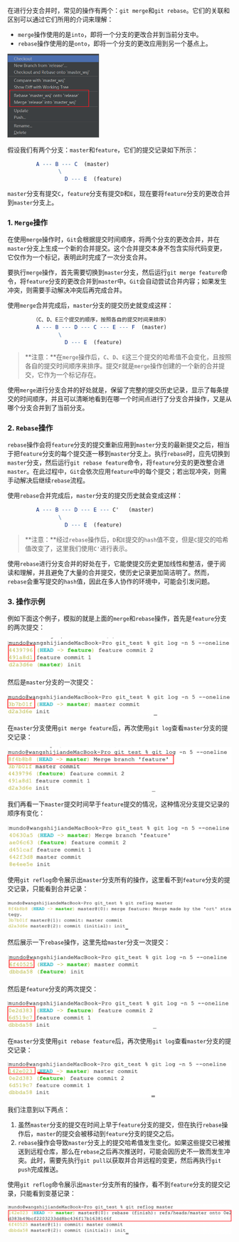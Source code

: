 在进行分支合并时，常见的操作有两个：`git merge`和`git rebase`。它们的关联和区别可以通过它们所用的介词来理解：

- `merge`操作使用的是`into`，即将一个分支的更改合并到当前分支中。
- `rebase`操作使用的是`onto`，即将一个分支的更改应用到另一个基点上。

<img src="image/image-20231214153843223.png" alt="image-20231214153843223" style="zoom:50%;" />

假设我们有两个分支：`master`和`feature`，它们的提交记录如下所示：

```mathematica
         A --- B --- C  (master)
              	\
                  D --- E  (feature)
```

`master`分支有提交`C`，`feature`分支有提交`D`和`E`，现在要将`feature`分支的更改合并到`master`分支上。

### 1. `Merge`操作

在使用`merge`操作时，`Git`会根据提交时间顺序，将两个分支的更改合并，并在`master`分支上生成一个新的合并提交。这个合并提交本身不包含实际代码变更，它仅作为一个标记，表明此时完成了一次分支合并。

要执行`merge`操作，首先需要切换到`master`分支，然后运行`git merge feature`命令，将`feature`分支的更改合并到`master`中。`Git`会自动尝试合并内容；如果发生冲突，则需要手动解决冲突后再完成合并。

使用`merge`合并完成后，`master`分支的提交历史就变成这样：

```mathematica
		（C、D、E三个提交的顺序，按照各自的提交时间来排序）
         A --- B --- D --- C --- E --- F  (master)
                \         
                  D --- E  (feature)
```

> **注意：**在`merge`操作后，`C`、`D`、`E`这三个提交的哈希值不会变化，且按照各自的提交时间顺序来排序。提交`F`就是`merge`操作创建的一个新的合并提交，它作为一个标记存在。

使用`merge`进行分支合并的好处就是，保留了完整的提交历史记录，显示了每条提交的时间顺序，并且可以清晰地看到在哪一个时间点进行了分支合并操作，又是从哪个分支合并到了当前分支。

### 2. `Rebase`操作

`rebase`操作会将`feature`分支的提交重新应用到`master`分支的最新提交之后，相当于把`feature`分支的每个提交逐一移到`master`分支上。执行`rebase`时，应先切换到`master`分支，然后运行`git rebase feature`命令，将`feature`分支的更改整合进`master`。在此过程中，`Git`会依次应用`feature`中的每个提交；若出现冲突，则需手动解决后继续`rebase`流程。

使用`rebase`合并完成后，`master`分支的提交历史就会变成这样：

```mathematica
         A --- B --- D --- E --- C'   (master)
                \
                  D --- E  (feature)
```

> **注意：**经过`rebase`操作后，`D`和`E`提交的`hash`值不变，但是`C`提交的哈希值改变了，这里我们使用`C'`进行表示。

使用`rebase`进行分支合并的好处在于，它能使提交历史更加线性和整洁，便于阅读和理解，并且避免了大量的合并提交，使历史记录更加简洁明了。然而，`rebase`会重写提交的`hash`值，因此在多人协作的环境中，可能会引发问题。

### 3. 操作示例

例如下面这个例子，模拟的就是上面的`merge`和`rebase`操作，首先是`feature`分支的两次提交：

<img src="image/image-20240603214630276.png" alt="image-20240603214630276" style="zoom:50%;" />

然后是`master`分支的一次提交：

<img src="image/image-20240603214744519.png" alt="image-20240603214744519" style="zoom:50%;" />

在`master`分支使用`git merge feature`后，再次使用`git log`查看`master`分支的提交记录：

<img src="image/image-20240603215102310.png" alt="image-20240603215102310" style="zoom:50%;" />

我们再看一下`master`提交时间早于`feature`提交的情况，这种情况分支提交记录的顺序有变化：

<img src="image/image-20240603220851382.png" alt="image-20240603220851382" style="zoom:50%;" />

使用`git reflog`命令展示出`master`分支所有的操作，这里看不到`feature`分支的提交记录，只能看到合并记录：

<img src="image/image-20240603215554466.png" alt="image-20240603215554466" style="zoom:50%;" />

然后展示一下`rebase`操作，这里先给`master`分支一次提交：

<img src="image/image-20240603224005267.png" alt="image-20240603224005267" style="zoom:50%;" />

然后是`feature`分支的两次提交：

<img src="image/image-20240603223740031.png" alt="image-20240603223740031" style="zoom:50%;" />

在`master`分支使用`git rebase feature`后，再次使用`git log`查看`master`分支的提交记录：

<img src="image/image-20240603223936401.png" alt="image-20240603223936401" style="zoom:50%;" />

我们注意到以下两点：

1. 虽然`master`分支的提交在时间上早于`feature`分支的提交，但在执行`rebase`操作后，`master`的提交会被移动到`feature`分支的提交之后。
2. `rebase`操作会导致`master`分支上的提交哈希值发生变化。如果这些提交已被推送到远程仓库，那么在`rebase`之后再次推送时，可能会因历史不一致而发生冲突。此时，需要先执行`git pull`以获取并合并远程的变更，然后再执行`git push`完成推送。

使用`git reflog`命令展示出`master`分支所有的操作，看不到`feature`分支的提交记录，只能看到变基记录：

<img src="image/image-20240603224204449.png" alt="image-20240603224204449" style="zoom:50%;" />

